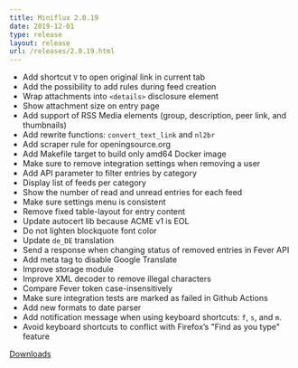 ```yaml
---
title: Miniflux 2.0.19
date: 2019-12-01
type: release
layout: release
url: /releases/2.0.19.html
---
```


* Add shortcut `V` to open original link in current tab
* Add the possibility to add rules during feed creation
* Wrap attachments into `<details>` disclosure element
* Show attachment size on entry page
* Add support of RSS Media elements (group, description, peer link, and thumbnails)
* Add rewrite functions: `convert_text_link` and `nl2br`
* Add scraper rule for openingsource.org
* Add Makefile target to build only amd64 Docker image
* Make sure to remove integration settings when removing a user
* Add API parameter to filter entries by category
* Display list of feeds per category
* Show the number of read and unread entries for each feed
* Make sure settings menu is consistent
* Remove fixed table-layout for entry content
* Update autocert lib because ACME v1 is EOL
* Do not lighten blockquote font color
* Update `de_DE` translation
* Send a response when changing status of removed entries in Fever API
* Add meta tag to disable Google Translate
* Improve storage module
* Improve XML decoder to remove illegal characters
* Compare Fever token case-insensitively
* Make sure integration tests are marked as failed in Github Actions
* Add new formats to date parser
* Add notification message when using keyboard shortcuts: `f`, `s`, and `m`.
* Avoid keyboard shortcuts to conflict with Firefox’s "Find as you type" feature

[Downloads](https://github.com/miniflux/v2/releases/tag/2.0.19)
